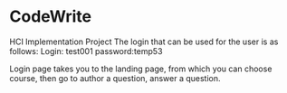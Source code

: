 # CodeWrite
HCI Implementation Project
The login that can be used for the user is as follows:
Login: test001
password:temp53

Login page takes you to the landing page, from which you can choose course, then go to author a question, answer a question.
